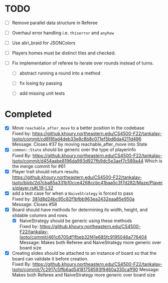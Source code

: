 # TODO

- [ ] Remove parallel data structure in Referee

- [ ] Overhaul error handling i.e. `thiserror` and `anyhow`

- [ ] Use aliri_braid for JSONColors

- [ ] Players homes must be distinct tiles and checked.

- [ ] Fix implementation of referee to iterate over rounds instead of turns.
  - [ ] abstract running a round into a method
  - [ ] fix losing by passing
  - [ ] add missing unit tests



# Completed
- [X] Move `reachable_after_move` to a better position in the codebase  
  Fixed by: https://github.khoury.northeastern.edu/CS4500-F22/tankalav-lsoto/commit/cd8f8fad4deb33e8c8b8c071ef5bd6da4211d496  
  Message:  Closes #37 by moving reachable_after_move into State  
- [X] `common::State` should be generic over the type of playerinfo  
  Fixed By: https://github.khoury.northeastern.edu/CS4500-F22/tankalav-lsoto/commit/d454aabe8196da993d927fb9dc5e3aef7c589a44
  Which is the merge commit for #61
- [x] Player trait should return results. 
  https://github.khoury.northeastern.edu/CS4500-F22/tankalav-lsoto/blob/2d7cba85a331b10cce4268ccbc41baa5c3f7d282/Maze/Players/player.rs#L19-L32
- [X] add a test case for when a `NaiveStrategy` is forced to pass  
  Fixed by: [381d8d24bc95c82f1bfbb963ea2432eaa85e950a](https://github.khoury.northeastern.edu/CS4500-F22/tankalav-lsoto/commit/381d8d24bc95c82f1bfbb963ea2432eaa85e950a)  
  Message: Closes #58  
- [X] Board should have methods for determining its width, height, and slidable
    columns and rows. 
  - [X] NaiveStrategy should be generic using these methods  
Fixed by: https://github.khoury.northeastern.edu/CS4500-F22/tankalav-lsoto/commit/461c6705df1fbeb32f41e685fc9195046a776404
Message: Makes both Referee and NaiveStrategy more generic over board size  
- [X] Creating slides should be attached to an instance of board so that the
    board can validate it before creation.  
  Fixed By: https://github.khoury.northeastern.edu/CS4500-F22/tankalav-lsoto/commit/7c2917c5ffb6ad54181758593f9460a330caff90
  Message: Makes both Referee and NaiveStrategy more generic over board size  
